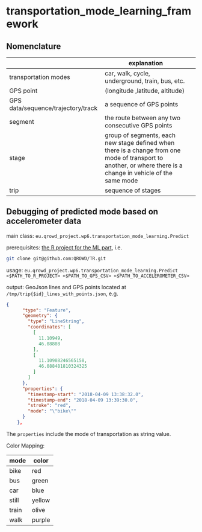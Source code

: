 # transportation_mode_learning_framework

## Nomenclature

|                                    |                                                                          explanation                                                                           |  |
|------------------------------------|----------------------------------------------------------------------------------------------------------------------------------------------------------------|--|
| transportation modes               | car, walk, cycle, underground, train, bus, etc.                                                                                                                |  |
| GPS point                          | (longitude ,latitude, altitude)                                                                                                                                |  |
| GPS data/sequence/trajectory/track | a sequence of GPS points                                                                                                                                       |  |
| segment                            | the route between any two consecutive GPS points                                                                                                               |  |
| stage                              | group of segments, each new stage defined when there is a change from one mode of transport to another, or where there is a change in vehicle of the same mode |  |
| trip                               | sequence of stages                                                                                                                                             |  |



## Debugging of predicted mode based on accelerometer data

main class: `eu.qrowd_project.wp6.transportation_mode_learning.Predict`

prerequisites: [the R project for the ML part](https://github.com/QROWD/TR), i.e.
```bash 
git clone git@github.com:QROWD/TR.git
```

usage: `eu.qrowd_project.wp6.transportation_mode_learning.Predict <$PATH_TO_R_PROJECT> <$PATH_TO_GPS_CSV> <$PATH_TO_ACCELEROMETER_CSV>`

output: GeoJson lines and GPS points located at `/tmp/trip{$id}_lines_with_points.json`, e.g.

```json
{
      "type": "Feature",
      "geometry": {
        "type": "LineString",
        "coordinates": [
          [
            11.10949,
            46.08808
          ],
          [
            11.10988246565158,
            46.088481810324325
          ]
        ]
      },
      "properties": {
        "timestamp-start": "2018-04-09 13:38:32.0",
        "timestamp-end": "2018-04-09 13:39:30.0",
        "stroke": "red",
        "mode": "\"bike\""
      }
    },
```
The `properties` include the mode of transportation as string value.

Color Mapping:

| mode  | color  |
|-------|--------|
| bike  | red    |
| bus   | green  |
| car   | blue   |
| still | yellow |
| train | olive  |
| walk  | purple |


